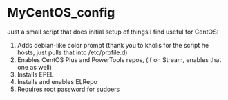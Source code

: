# MyCentOS_config
Just a small script that does initial setup of things I find useful for CentOS:  
  1. Adds debian-like color prompt (thank you to kholis for the script he hosts, just pulls that into /etc/profile.d)
  2. Enables CentOS Plus and PowerTools repos, (if on Stream, enables that one as well)
  3. Installs EPEL
  4. Installs and enables ELRepo
  5. Requires root password for sudoers
